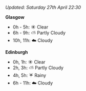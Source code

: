 *Updated: Saturday 27th April 22:30*

**Glasgow**

* 0h - 5h: :sunny: Clear
* 6h - 9h: :partly_sunny: Partly Cloudy
* 10h, 11h: :cloud: Cloudy

**Edinburgh**

* 0h, 1h: :sunny: Clear
* 2h, 3h: :partly_sunny: Partly Cloudy
* 4h, 5h: :umbrella: Rainy
* 6h - 11h: :cloud: Cloudy
